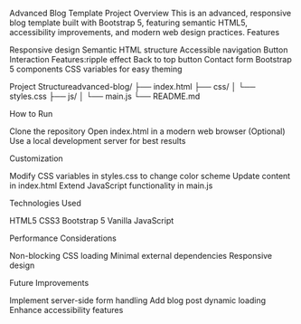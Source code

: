 Advanced Blog Template
Project Overview
This is an advanced, responsive blog template built with Bootstrap 5, featuring semantic HTML5, accessibility improvements, and modern web design practices.
Features

Responsive design
Semantic HTML structure
Accessible navigation
Button Interaction Features:ripple effect
Back to top button
Contact form
Bootstrap 5 components
CSS variables for easy theming

Project Structureadvanced-blog/
├── index.html
├── css/
│   └── styles.css
├── js/
│   └── main.js
└── README.md


How to Run

Clone the repository
Open index.html in a modern web browser
(Optional) Use a local development server for best results

Customization

Modify CSS variables in styles.css to change color scheme
Update content in index.html
Extend JavaScript functionality in main.js

Technologies Used

HTML5
CSS3
Bootstrap 5
Vanilla JavaScript

Performance Considerations

Non-blocking CSS loading
Minimal external dependencies
Responsive design

Future Improvements

Implement server-side form handling
Add blog post dynamic loading
Enhance accessibility features